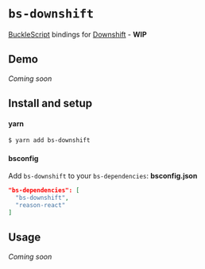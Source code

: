 # `bs-downshift`

[BuckleScript](https://github.com/bucklescript/bucklescript) bindings for [Downshift](https://github.com/paypal/downshift) - **WIP**

## Demo

_Coming soon_

## Install and setup

#### yarn

```bash
$ yarn add bs-downshift
```

#### bsconfig

Add `bs-downshift` to your `bs-dependencies`: **bsconfig.json**

```json
"bs-dependencies": [
  "bs-downshift",
  "reason-react"
]
```

## Usage

_Coming soon_
